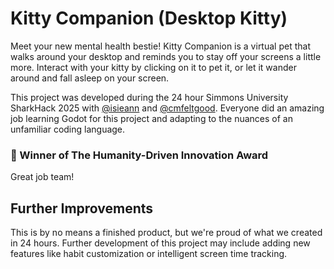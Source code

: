 # Kitty Companion (Desktop Kitty)

Meet your new mental health bestie! Kitty Companion is a virtual pet that walks around your desktop and reminds you to stay off your screens a little more. Interact with your kitty by clicking on it to pet it, or let it wander around and fall asleep on your screen.

This project was developed during the 24 hour Simmons University SharkHack 2025 with [@isieann](https://github.com/isieann) and [@cmfeltgood](https://github.com/cmfeltgood). Everyone did an amazing job learning Godot for this project and adapting to the nuances of an unfamiliar coding language.

### 🏅 Winner of The Humanity-Driven Innovation Award

Great job team!

## Further Improvements

This is by no means a finished product, but we're proud of what we created in 24 hours. Further development of this project may include adding new features like habit customization or intelligent screen time tracking.
